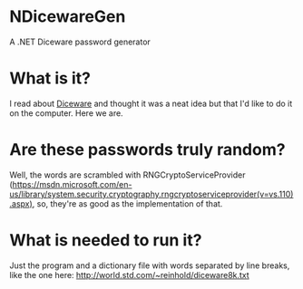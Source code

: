 # NDicewareGen
A .NET Diceware password generator

# What is it?
I read about [Diceware](http://world.std.com/~reinhold/diceware.html) and 
thought it was a neat idea but that I'd like to do it on the computer.  Here we are.

# Are these passwords truly random?
Well, the words are scrambled with 
RNGCryptoServiceProvider (https://msdn.microsoft.com/en-us/library/system.security.cryptography.rngcryptoserviceprovider(v=vs.110).aspx),
so, they're as good as the implementation of that.

# What is needed to run it?
Just the program and a dictionary file with words separated by line breaks, like the one here:  http://world.std.com/~reinhold/diceware8k.txt
